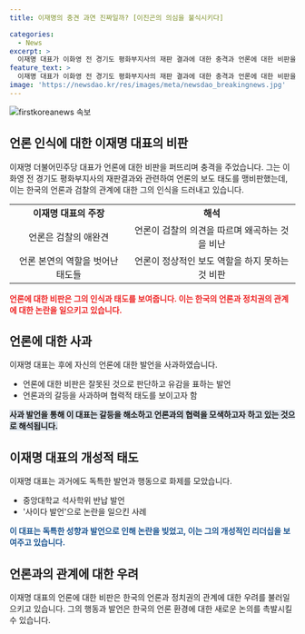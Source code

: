 ```yaml
---
title: 이재명의 충견 과연 진짜일까? [이진곤의 의심을 불식시키다]

categories:
  - News
excerpt: >
  이재명 대표가 이화영 전 경기도 평화부지사의 재판 결과에 대한 충격과 언론에 대한 비판을 퍼부은 사건에 대한 기사입니다. 이 대표는 언론을 검찰의 애완견이라 비난하며 화제가 되었고, 이에 대한 해명과 반론도 이뤄졌습니다. 과거 발언과 비교하여 그의 행동과 언급은 논란을 일으켰고, 이에 대한 사과와 해명이 요구되고 있습니다. 현재 이 대표는 여러 개의 사건과 혐의로 재판을 받고 있으며, 당 내외의 지지와 반발이 공존하고 있습니다.
feature_text: >
  이재명 대표가 이화영 전 경기도 평화부지사의 재판 결과에 대한 충격과 언론에 대한 비판을 퍼부은 사건에 대한 기사입니다. 이 대표는 언론을 검찰의 애완견이라 비난하며 화제가 되었고, 이에 대한 해명과 반론도 이뤄졌습니다. 과거 발언과 비교하여 그의 행동과 언급은 논란을 일으켰고, 이에 대한 사과와 해명이 요구되고 있습니다. 현재 이 대표는 여러 개의 사건과 혐의로 재판을 받고 있으며, 당 내외의 지지와 반발이 공존하고 있습니다.
image: 'https://newsdao.kr/res/images/meta/newsdao_breakingnews.jpg'
---
```


<p><img src="https://newsdao.kr/res/images/meta/newsdao_breakingnews.jpg" alt="firstkoreanews 속보" /></p>

<h2 data-ke-size="size26">언론 인식에 대한 이재명 대표의 비판</h2>

<p data-ke-size="size16">이재명 더불어민주당 대표가 언론에 대한 비판을 퍼뜨리며 충격을 주었습니다. 그는 이화영 전 경기도 평화부지사의 재판결과와 관련하여 언론의 보도 태도를 맹비판했는데, 이는 한국의 언론과 검찰의 관계에 대한 그의 인식을 드러내고 있습니다.</p>

<table>
    <tr>
        <td style="text-align: center; height: 17px;"><b>이재명 대표의 주장</b></td>
        <td style="text-align: center; height: 17px;"><b>해석</b></td>
    </tr>
    <tr>
        <td style="text-align: center; height: 17px;">언론은 검찰의 애완견</td>
        <td style="text-align: center; height: 17px;">언론이 검찰의 의견을 따르며 왜곡하는 것을 비난</td>
    </tr>
    <tr>
        <td style="text-align: center; height: 17px;">언론 본연의 역할을 벗어난 태도들</td>
        <td style="text-align: center; height: 17px;">언론이 정상적인 보도 역할을 하지 못하는 것 비판</td>
    </tr>
</table>

<p><b><span style="color: #ee2323;">언론에 대한 비판은 그의 인식과 태도를 보여줍니다. 이는 한국의 언론과 정치권의 관계에 대한 논란을 일으키고 있습니다.</span></b></p>

<h2 data-ke-size="size26">언론에 대한 사과</h2>

<p data-ke-size="size16">이재명 대표는 후에 자신의 언론에 대한 발언을 사과하였습니다.</p>

<ul>
    <li>언론에 대한 비판은 잘못된 것으로 판단하고 유감을 표하는 발언</li>
    <li>언론과의 갈등을 사과하며 협력적 태도를 보이고자 함</li>
</ul>

<p><b><span style="background-color: #21538527;">사과 발언을 통해 이 대표는 갈등을 해소하고 언론과의 협력을 모색하고자 하고 있는 것으로 해석됩니다.</span></b></p>

<h2 data-ke-size="size26">이재명 대표의 개성적 태도</h2>

<p data-ke-size="size16">이재명 대표는 과거에도 독특한 발언과 행동으로 화제를 모았습니다.</p>

<ul>
    <li>중앙대학교 석사학위 반납 발언</li>
    <li>'사이다 발언'으로 논란을 일으킨 사례</li>
</ul>

<p><b><span style="color: #1a5490;">이 대표는 독특한 성향과 발언으로 인해 논란을 빚었고, 이는 그의 개성적인 리더십을 보여주고 있습니다.</span></b></p>

<h2 data-ke-size="size26">언론과의 관계에 대한 우려</h2>

<p data-ke-size="size16">이재명 대표의 언론에 대한 비판은 한국의 언론과 정치권의 관계에 대한 우려를 불러일으키고 있습니다. 그의 행동과 발언은 한국의 언론 환경에 대한 새로운 논의를 촉발시킬 수 있습니다.</p>

